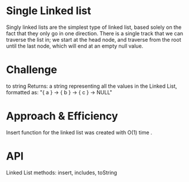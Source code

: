 # Single Linked list
Singly linked lists are the simplest type of linked list, based solely on the fact that they only go 
in one direction. There is a single track that we can traverse the list in; we start at the head 
node, and traverse from the root until the last node, which will end at an empty null value.

# Challenge
to string
Returns: a string representing all the values in the Linked List, formatted as:
"{ a } -> { b } -> { c } -> NULL"

# Approach & Efficiency
Insert function for the linked list was created with O(1) time .

# API
Linked List methods: insert, includes, toString
